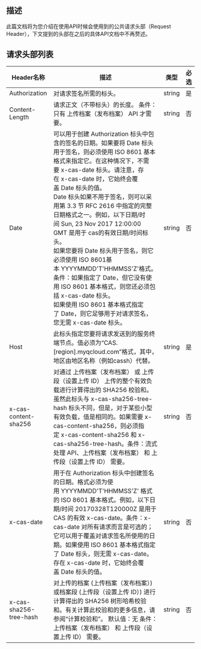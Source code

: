 ## 描述

此篇文档将为您介绍在使用API时候会使用到的公共请求头部（Request Header），下文提到的头部在之后的具体API文档中不再赘述。

## 请求头部列表

|Header名称 |	描述 	|类型 	|必选 |
|------------|-------------|----------|----------|
|Authorization	|对请求签名所需的标头。|	string|	是|
|Content-Length|	请求正文（不带标头）的长度。  条件：只有 上传档案（发布档案） API 才需要。	|string	|否|
|Date	|可以用于创建 Authorization 标头中包含的签名的日期。如果要将 Date 标头用于签名，则必须使用 ISO 8601 基本格式来指定它。在这种情况下，不需要 x-cas-date 标头。请注意，存在 x-cas-date 时，它始终会覆盖 Date 标头的值。<br />  Date 标头如果不用于签名，则可以采用第 3.3 节 RFC 2616 中指定的完整日期格式之一。例如，以下日期/时间 Sun, 23 Nov 2017 12:00:00 GMT 是用于 cas的有效日期/时间标头。<br /> 如果您要将 Date 标头用于签名，则它必须使用 ISO 8601基本 YYYYMMDD'T'HHMMSS'Z'格式。  <br /> 条件：如果指定了 Date，但它没有使用 ISO 8601 基本格式，则您还必须包括 x-cas-date 标头。<br />如果使用 ISO 8601 基本格式指定了 Date，则它足够用于对请求签名，您无需 x-cas-date 标头。|	string	|否|
|Host	|此标头指定您要将请求发送到的服务终端节点。值必须为“CAS.[region].myqcloud.com”格式，其中，地区由地区名称（例如cassh）代替。|	string|	是|
|x-cas-content-sha256	|对通过 上传档案（发布档案） 或 上传段（设置上传 ID） 上传的整个有效负载进行计算得出的 SHA256 校验和。虽然此标头与 x-cas-sha256-tree-hash 标头不同，但是，对于某些小型有效负载，值是相同的。如果需要 x-cas-content-sha256，则必须指定 x-cas-content-sha256 和 x-cas-sha256-tree-hash。条件：流式处理 API、上传档案（发布档案） 和 上传段（设置上传 ID） 需要。|string|否|
|x-cas-date|	用于在 Authorization 标头中创建签名的日期。格式必须为使用 YYYYMMDD'T'HHMMSS'Z' 格式的 ISO 8601 基本格式。例如，以下日期/时间 20170328T120000Z 是用于 CAS 的有效 x-cas-date。条件：x-cas-date 对所有请求而言是可选的；它可以用于覆盖对请求签名所使用的日期。如果使用 ISO 8601 基本格式指定了 Date 标头，则无需 x-cas-date。存在 x-cas-date 时，它始终会覆盖 Date 标头的值。|string|否|
|x-cas-sha256-tree-hash|	对上传的档案 (上传档案（发布档案）) 或档案段 (上传段（设置上传 ID）) 进行计算得出的 SHA256 树形哈希校验和。有关计算此校验和的更多信息，请参阅“计算校验和”。  默认值：无   条件：上传档案（发布档案） 和 上传段（设置上传 ID） 需要。	|string	|否|
			
